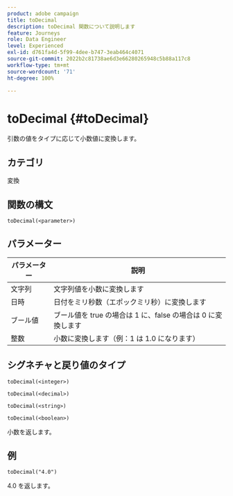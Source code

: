 ```yaml
---
product: adobe campaign
title: toDecimal
description: toDecimal 関数について説明します
feature: Journeys
role: Data Engineer
level: Experienced
exl-id: d761fa4d-5f99-4dee-b747-3eab464c4071
source-git-commit: 2022b2c81738ae6d3e66280265948c5b88a117c8
workflow-type: tm+mt
source-wordcount: '71'
ht-degree: 100%

---
```


# toDecimal {#toDecimal}

引数の値をタイプに応じて小数値に変換します。

## カテゴリ

変換

## 関数の構文

`toDecimal(<parameter>)`

## パラメーター

| パラメーター | 説明 |
|--- |--- |
| 文字列 | 文字列値を小数に変換します |
| 日時 | 日付をミリ秒数（エポックミリ秒）に変換します |
| ブール値 | ブール値を true の場合は 1 に、false の場合は 0 に変換します |
| 整数 | 小数に変換します（例：1 は 1.0 になります） |

## シグネチャと戻り値のタイプ

`toDecimal(<integer>)`

`toDecimal(<decimal>)`

`toDecimal(<string>)`

`toDecimal(<boolean>)`

小数を返します。

## 例

`toDecimal("4.0")`

4.0 を返します。
